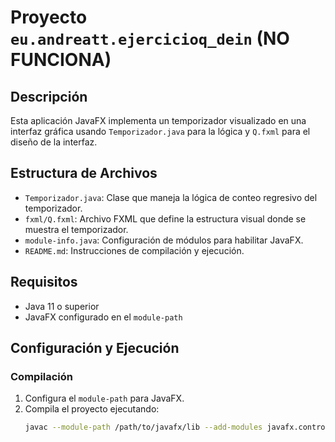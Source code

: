 # Proyecto `eu.andreatt.ejercicioq_dein` (NO FUNCIONA)

## Descripción
Esta aplicación JavaFX implementa un temporizador visualizado en una interfaz gráfica usando `Temporizador.java` para la lógica y `Q.fxml` para el diseño de la interfaz.

## Estructura de Archivos
- `Temporizador.java`: Clase que maneja la lógica de conteo regresivo del temporizador.
- `fxml/Q.fxml`: Archivo FXML que define la estructura visual donde se muestra el temporizador.
- `module-info.java`: Configuración de módulos para habilitar JavaFX.
- `README.md`: Instrucciones de compilación y ejecución.

## Requisitos
- Java 11 o superior
- JavaFX configurado en el `module-path`

## Configuración y Ejecución

### Compilación
1. Configura el `module-path` para JavaFX.
2. Compila el proyecto ejecutando:
   ```sh
   javac --module-path /path/to/javafx/lib --add-modules javafx.controls,javafx.fxml -d out src/eu/andreatt/ejercicioq_dein/**/*.java
